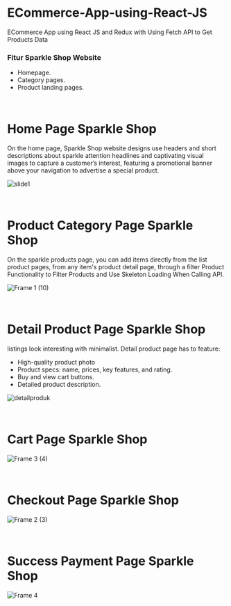 
# ECommerce-App-using-React-JS
ECommerce App using React JS and Redux with Using Fetch API to Get Products Data



### **Fitur Sparkle Shop Website**

<ul>
  <li>Homepage.</li>
  <li>Category pages.</li>
  <li>Product landing pages.</li>
</ul>

<br>

Home Page Sparkle Shop
=======================

On the home page, Sparkle Shop website designs use headers and short descriptions about sparkle attention headlines and captivating visual images to capture a customer’s interest, featuring a promotional banner above your navigation to advertise a special product.

![slide1](https://user-images.githubusercontent.com/65702027/156356564-cc0febab-ebc5-4c62-98c6-a087a80aa841.PNG)

<br>

Product Category Page Sparkle Shop
=======================

On the sparkle products page, you can add items directly from the list product pages, from any item's product detail page, through a filter Product Functionality to Filter Products and Use Skeleton Loading When Calling API. 

![Frame 1 (10)](https://user-images.githubusercontent.com/65702027/156356591-7dd9ecb5-b2bd-4d3f-9a1c-ce070d25fb65.png)

<br>

Detail Product Page Sparkle Shop
=======================

listings look interesting with minimalist. Detail product page has to feature:
<ul>
  <li>High-quality product photo</li>
  <li>Product specs: name, prices, key features,  and rating.</li>
  <li>Buy and view cart buttons.</li>
  <li>Detailed product description.</li>
</ul>

![detailproduk](https://user-images.githubusercontent.com/65702027/156356671-a5851b4c-30f5-4b42-9be8-76df68dd1f22.PNG)

<br>

Cart Page Sparkle Shop
=======================

![Frame 3 (4)](https://user-images.githubusercontent.com/65702027/156356695-71e02898-44f7-4dad-9cfe-5416109a9be2.png)

<br>

Checkout Page Sparkle Shop
=======================

![Frame 2 (3)](https://user-images.githubusercontent.com/65702027/156356700-86139058-a3ff-4beb-866c-fc986dce3611.png)

<br>

Success Payment Page Sparkle Shop
=======================

![Frame 4](https://user-images.githubusercontent.com/65702027/156356714-5961468f-991f-46da-83a5-9d8f6f4348ad.png)

